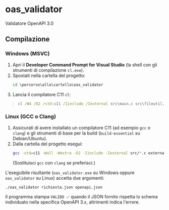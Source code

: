 # oas_validator

Validatore OpenAPI 3.0

## Compilazione

### Windows (MSVC)
1. Apri il **Developer Command Prompt for Visual Studio** (la shell con gli strumenti di compilazione `cl.exe`).
2. Spostati nella cartella del progetto:
   ```cmd
   cd \percorso\alla\cartella\oas_validator
   ```
3. Lancia il compilatore C11 `cl`:
> ```cmd
> cl /W4 /O2 /std:c11 /Iinclude /Iexternal src\main.c src\fileutil.c src\oas_extract.c src\jsonschema.c external\cJSON.c /Fe:oas_validator.exe
> ```

### Linux (GCC o Clang)
1. Assicurati di avere installato un compilatore C11 (ad esempio `gcc` o `clang`) e gli strumenti di base per la build (`build-essential` su Debian/Ubuntu).
2. Dalla cartella del progetto esegui:
   ```bash
   gcc -std=c11 -Wall -Wextra -O2 -Iinclude -Iexternal src/*.c external/cJSON.c -o oas_validator
   ```
   (Sostituisci `gcc` con `clang` se preferisci.)

L'eseguibile risultante (`oas_validator.exe` su Windows oppure `oas_validator` su Linux) accetta due argomenti:

```bash
./oas_validator richiesta.json openapi.json
```

Il programma stampa `VALIDO ✅` quando il JSON fornito rispetta lo schema individuato nella specifica OpenAPI 3.x, altrimenti indica l'errore.
